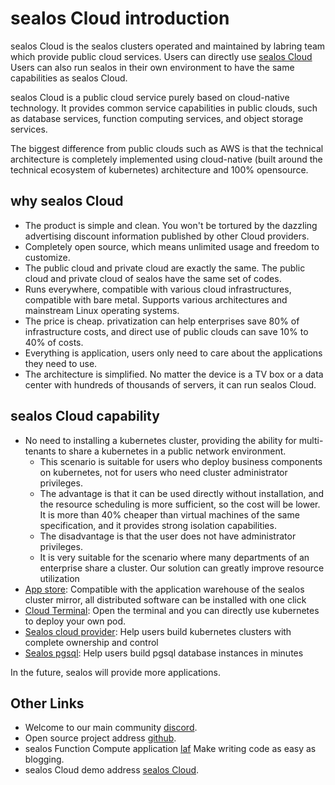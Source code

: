 # sealos Cloud introduction

sealos Cloud is the sealos clusters operated and maintained by labring team which provide public cloud services.
Users can directly use [sealos Cloud](https://cloud.sealos.io)
Users can also run sealos in their own environment to have the same capabilities as sealos Cloud.

sealos Cloud is a public cloud service purely based on cloud-native technology. It provides common service capabilities in public clouds, 
such as database services, function computing services, and object storage services.

The biggest difference from public clouds such as AWS is that the technical architecture is completely implemented using 
cloud-native (built around the technical ecosystem of kubernetes) architecture and 100% opensource.

## why sealos Cloud

* The product is simple and clean. You won't be tortured by the dazzling advertising discount information published by other Cloud providers.
* Completely open source, which means unlimited usage and freedom to customize.
* The public cloud and private cloud are exactly the same. The public cloud and private cloud of sealos have the same set of codes.
* Runs everywhere, compatible with various cloud infrastructures, compatible with bare metal. Supports various architectures and mainstream Linux operating systems.
* The price is cheap. privatization can help enterprises save 80% of infrastructure costs, and direct use of public clouds can save 10% to 40% of costs.
* Everything is application, users only need to care about the applications they need to use.
* The architecture is simplified. No matter the device is a TV box or a data center with hundreds of thousands of servers, it can run sealos Cloud.

## sealos Cloud capability

* No need to installing a kubernetes cluster, providing the ability for multi-tenants to share a kubernetes in a public network environment.
  * This scenario is suitable for users who deploy business components on kubernetes, not for users who need cluster administrator privileges.
  * The advantage is that it can be used directly without installation, and the resource scheduling is more sufficient, so the cost will be lower. It is more than 40% cheaper than virtual machines of the same specification, and it provides strong isolation capabilities.
  * The disadvantage is that the user does not have administrator privileges.
  * It is very suitable for the scenario where many departments of an enterprise share a cluster. Our solution can greatly improve resource utilization
* [App store](https://www.sealos.io/docs/cloud/apps/appstore/): Compatible with the application warehouse of the sealos cluster mirror, all distributed software can be installed with one click
* [Cloud Terminal](https://www.sealos.io/docs/cloud/apps/terminal/): Open the terminal and you can directly use kubernetes to deploy your own pod.
* [Sealos cloud provider](https://www.sealos.io/docs/cloud/apps/scp/): Help users build kubernetes clusters with complete ownership and control
* [Sealos pgsql](https://www.sealos.io/docs/cloud/apps/postgres/): Help users build pgsql database instances in minutes

In the future, sealos will provide more applications.

## Other Links

* Welcome to our main community [discord](https://discord.gg/mzRVdnbw5g).
* Open source project address [github](https://github.com/labring/sealos).
* sealos Function Compute application [laf](https://github.com/labring/laf) Make writing code as easy as blogging.
* sealos Cloud demo address [sealos Cloud](https://cloud.sealos.io).
